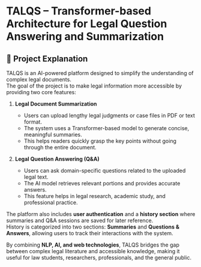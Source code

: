 # TALQS – Transformer-based Architecture for Legal Question Answering and Summarization

## 📖 Project Explanation

TALQS is an AI-powered platform designed to simplify the understanding of complex legal documents.  
The goal of the project is to make legal information more accessible by providing two core features:

1. **Legal Document Summarization**  
   - Users can upload lengthy legal judgments or case files in PDF or text format.  
   - The system uses a Transformer-based model to generate concise, meaningful summaries.  
   - This helps readers quickly grasp the key points without going through the entire document.  

2. **Legal Question Answering (Q&A)**  
   - Users can ask domain-specific questions related to the uploaded legal text.  
   - The AI model retrieves relevant portions and provides accurate answers.  
   - This feature helps in legal research, academic study, and professional practice.  

The platform also includes **user authentication** and a **history section** where summaries and Q&A sessions are saved for later reference.  
History is categorized into two sections: **Summaries** and **Questions & Answers**, allowing users to track their interactions with the system.  

By combining **NLP, AI, and web technologies**, TALQS bridges the gap between complex legal literature and accessible knowledge, making it useful for law students, researchers, professionals, and the general public.  
